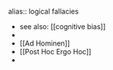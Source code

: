 alias:: logical fallacies

- see also: [[cognitive bias]]
-
- [[Ad Hominen]]
- [[Post Hoc Ergo Hoc]]
-